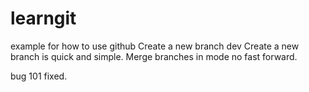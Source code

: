 # learngit
example for how to use github
Create a new branch dev
Create a new branch is quick and simple. 
Merge branches in mode no fast forward.

bug 101 fixed.
